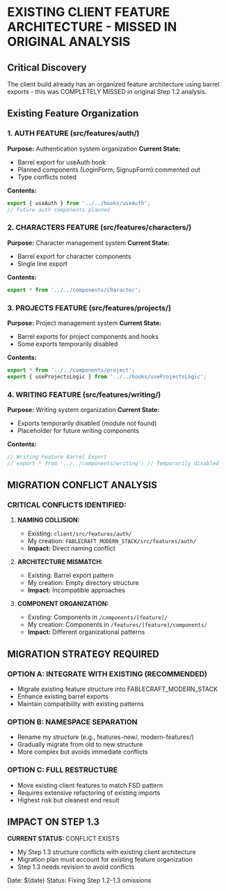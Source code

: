# EXISTING CLIENT FEATURE ARCHITECTURE - MISSED IN ORIGINAL ANALYSIS

## Critical Discovery
The client build already has an organized feature architecture using barrel exports - this was COMPLETELY MISSED in original Step 1.2 analysis.

## Existing Feature Organization

### 1. AUTH FEATURE (src/features/auth/)
**Purpose:** Authentication system organization
**Current State:** 
- Barrel export for useAuth hook
- Planned components (LoginForm, SignupForm) commented out
- Type conflicts noted

**Contents:**
```typescript
export { useAuth } from '../../hooks/useAuth';
// Future auth components planned
```

### 2. CHARACTERS FEATURE (src/features/characters/)
**Purpose:** Character management system
**Current State:**
- Barrel export for character components
- Single line export

**Contents:**
```typescript
export * from '../../components/character';
```

### 3. PROJECTS FEATURE (src/features/projects/)
**Purpose:** Project management system
**Current State:**
- Barrel exports for project components and hooks
- Some exports temporarily disabled

**Contents:**
```typescript
export * from '../../components/project';
export { useProjectsLogic } from '../../hooks/useProjectsLogic';
```

### 4. WRITING FEATURE (src/features/writing/)
**Purpose:** Writing system organization
**Current State:**
- Exports temporarily disabled (module not found)
- Placeholder for future writing components

**Contents:**
```typescript
// Writing Feature Barrel Export
// export * from '../../components/writing'; // Temporarily disabled
```

## MIGRATION CONFLICT ANALYSIS

### CRITICAL CONFLICTS IDENTIFIED:

1. **NAMING COLLISION:**
   - Existing: `client/src/features/auth/`
   - My creation: `FABLECRAFT_MODERN_STACK/src/features/auth/`
   - **Impact:** Direct naming conflict

2. **ARCHITECTURE MISMATCH:**
   - Existing: Barrel export pattern
   - My creation: Empty directory structure
   - **Impact:** Incompatible approaches

3. **COMPONENT ORGANIZATION:**
   - Existing: Components in `/components/[feature]/`
   - My creation: Components in `/features/[feature]/components/`
   - **Impact:** Different organizational patterns

## MIGRATION STRATEGY REQUIRED

### OPTION A: INTEGRATE WITH EXISTING (RECOMMENDED)
- Migrate existing feature structure into FABLECRAFT_MODERN_STACK
- Enhance existing barrel exports
- Maintain compatibility with existing patterns

### OPTION B: NAMESPACE SEPARATION
- Rename my structure (e.g., features-new/, modern-features/)
- Gradually migrate from old to new structure
- More complex but avoids immediate conflicts

### OPTION C: FULL RESTRUCTURE
- Move existing client features to match FSD pattern
- Requires extensive refactoring of existing imports
- Highest risk but cleanest end result

## IMPACT ON STEP 1.3

**CURRENT STATUS:** CONFLICT EXISTS
- My Step 1.3 structure conflicts with existing client architecture
- Migration plan must account for existing feature organization
- Step 1.3 needs revision to avoid conflicts

Date: $(date)
Status: Fixing Step 1.2-1.3 omissions
